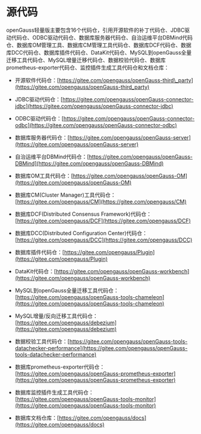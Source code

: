 # 源代码<a name="ZH-CN_TOPIC_0289899190"></a>

openGauss轻量版主要包含16个代码仓，引用开源软件的补丁代码仓、JDBC驱动代码仓、ODBC驱动代码仓、数据库服务器代码仓、自治运维平台DBMind代码仓、数据库OM管理工具、数据库CM管理工具代码仓、数据库DCF代码仓、数据库DCC代码仓、数据库插件代码仓、DataKit代码仓、MySQL到openGauss全量迁移工具代码仓、MySQL增量迁移代码仓、数据校验代码仓、数据库prometheus-exporter代码仓、监控插件生成工具代码仓和文档仓库：

-   开源软件代码仓：[https://gitee.com/opengauss/openGauss-third\_party](https://gitee.com/opengauss/openGauss-third_party)

-   JDBC驱动代码仓：[https://gitee.com/opengauss/openGauss-connector-jdbc](https://gitee.com/opengauss/openGauss-connector-jdbc)

-   ODBC驱动代码仓：[https://gitee.com/opengauss/openGauss-connector-odbc](https://gitee.com/opengauss/openGauss-connector-odbc)
-   数据库服务器代码仓：[https://gitee.com/opengauss/openGauss-server](https://gitee.com/opengauss/openGauss-server)
-   自治运维平台DBMind代码仓：[https://gitee.com/opengauss/openGauss-DBMind](https://gitee.com/opengauss/openGauss-DBMind)
-   数据库OM工具代码仓：[https://gitee.com/opengauss/openGauss-OM](https://gitee.com/opengauss/openGauss-OM)
-   数据库CM\(Cluster Manager\)工具代码仓：[https://gitee.com/opengauss/CM](https://gitee.com/opengauss/CM)
-   数据库DCF\(Distributed Consensus Framework\)代码仓：[https://gitee.com/opengauss/DCF](https://gitee.com/opengauss/DCF)
-   数据库DCC\(Distributed Configuration Center\)代码仓：[https://gitee.com/opengauss/DCC](https://gitee.com/opengauss/DCC)
-   数据库插件代码仓：[https://gitee.com/opengauss/Plugin](https://gitee.com/opengauss/Plugin)
-   DataKit代码仓：[https://gitee.com/opengauss/openGauss-workbench](https://gitee.com/opengauss/openGauss-workbench)
-   MySQL到openGauss全量迁移工具代码仓：[https://gitee.com/opengauss/openGauss-tools-chameleon](https://gitee.com/opengauss/openGauss-tools-chameleon)
-   MySQL增量/反向迁移工具代码仓：[https://gitee.com/opengauss/debezium](https://gitee.com/opengauss/debezium)
-   数据校验工具代码仓：[https://gitee.com/opengauss/openGauss-tools-datachecker-performance](https://gitee.com/opengauss/openGauss-tools-datachecker-performance)
-   数据库prometheus-exporter代码仓：[https://gitee.com/opengauss/openGauss-prometheus-exporter](https://gitee.com/opengauss/openGauss-prometheus-exporter)
-   数据库监控插件生成工具代码仓：[https://gitee.com/opengauss/openGauss-tools-monitor](https://gitee.com/opengauss/openGauss-tools-monitor)
-   数据库文档仓库：[https://gitee.com/opengauss/docs](https://gitee.com/opengauss/docs)

